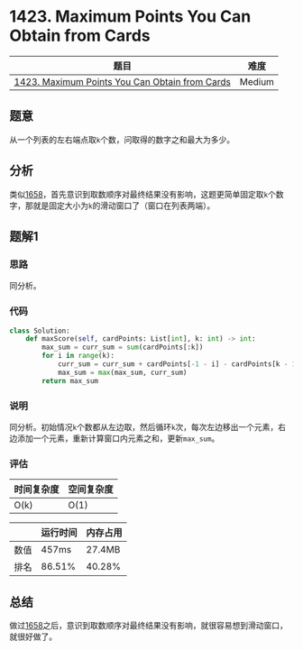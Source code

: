 # 1423. Maximum Points You Can Obtain from Cards

| 题目 | 难度 |
| ---- | ---- |
| [1423. Maximum Points You Can Obtain from Cards](https://leetcode.com/problems/remove-element/) | Medium |

## 题意

从一个列表的左右端点取`k`个数，问取得的数字之和最大为多少。

## 分析

类似[1658](1658.md)，首先意识到取数顺序对最终结果没有影响，这题更简单固定取`k`个数字，那就是固定大小为`k`的滑动窗口了（窗口在列表两端）。

## 题解1

### 思路

同分析。

### 代码

```python
class Solution:
    def maxScore(self, cardPoints: List[int], k: int) -> int:
        max_sum = curr_sum = sum(cardPoints[:k])
        for i in range(k):
            curr_sum = curr_sum + cardPoints[-1 - i] - cardPoints[k - 1 - i]
            max_sum = max(max_sum, curr_sum)
        return max_sum
```

### 说明

同分析。初始情况`k`个数都从左边取，然后循环`k`次，每次左边移出一个元素，右边添加一个元素，重新计算窗口内元素之和，更新`max_sum`。

### 评估

| 时间复杂度 | 空间复杂度 |
| ---- | ---- |
| O(k) | O(1) |

| | 运行时间 | 内存占用 |
| ---- | ---- | ---- |
| 数值 | 457ms | 27.4MB |
| 排名 | 86.51% | 40.28% |

## 总结

做过[1658](1658.md)之后，意识到取数顺序对最终结果没有影响，就很容易想到滑动窗口，就很好做了。
